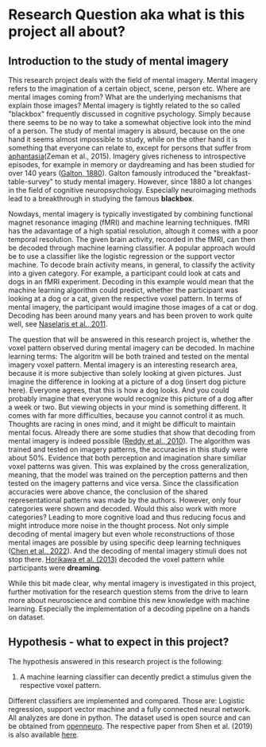 # Research Question aka what is this project all about?

## Introduction to the study of mental imagery
This research project deals with the field of mental imagery. Mental imagery refers to the imagination of a certain object, scene, person etc.
Where are mental images coming from? What are the underlying mechanisms that explain those images? Mental imagery is tightly related to the so called "blackbox" frequently discussed in cognitive psychology. Simply because there seems to be no way to take a somewhat objective look into the mind of a person. The study of mental imagery is absurd, because on the one hand it seems almost impossible to study, while on the other hand it is something that everyone can relate to, except for persons that suffer from [aphantasia](https://www.sciencedirect.com/science/article/pii/S0010945215001781?casa_token=Ad1leUlQgA8AAAAA:T5iGAVnFXdtLwX9kdoluttOZwwCVPHEGN0NrlxYOiyWtzOOVDQ3HHcK8_EnaYjgtv7oOMs_q5g)(Zeman et al., 2015). Imagery gives richeness to introspective episodes, for example in memory or daydreaming and has been studied for over 140 years ([Galton, 1880](https://academic.oup.com/mind/article-abstract/os-V/19/301/2848572?redirectedFrom=fulltext&login=false)). Galton famously introduced the "breakfast-table-survey" to study mental imagery. However, since 1880 a lot changes in the field of cognitive neuropsychology. Especially neuroimaging methods lead to a breakthrough in studying the famous **blackbox**.

Nowdays, mental imagery is typically investigated by combining functional magnet resonance imaging (fMRI) and machine learning techniques. fMRI has the adavantage of a high spatial resolution, altough it comes with a poor temporal resolution. The given brain activity, recorded in the fMRI, can then be decoded through machine learning classifier. A popular approach would be to use a classifier like the logistic regression or the support vector machine. To decode brain activity means, in general, to classify the activity into a given category. For example, a participant could look at cats and dogs in an fMRI experiment. Decoding in this example would mean that the machine learning algorithm could predict, whether the participant was looking at a dog or a cat, given the respective voxel pattern. In terms of mental imagery, the participant would imagine those images of a cat or dog. Decoding has been around many years and has been proven to work quite well, see [Naselaris et al., 2011](https://www.sciencedirect.com/science/article/pii/S1053811910010657?casa_token=1Uey6U2ByjwAAAAA:6qHcdw5hdNlKg6e-WymuGXcqPSg2zu648D_dCGAQNe5DEtIpaQp4h8DE-EdaCCbLw8DVA-uE9A).

The question that will be answered in this research project is, whether the voxel pattern observed during mental imagery can be decoded. In machine learning terms: The algoritm will be both trained and tested on the mental imagery voxel pattern. Mental imagery is an interesting research area, because it is more subjective than solely looking at given pictures. Just imagine the difference in looking at a picture of a dog (insert dog picture here). Everyone agrees, that this is how a dog looks. And you could probably imagine that everyone would recognize this picture of a dog after a week or two. But viewing objects in your mind is something different. It comes with far more difficulties, because you cannot control it as much. Thoughts are racing in ones mind, and it might be difficult to maintain mental focus. Already there are some studies that show that decoding from mental imagery is indeed possible ([Reddy et al., 2010](https://www.sciencedirect.com/science/article/pii/S1053811909012701?casa_token=lw6pq-cpWKwAAAAA:PAew2-UYG3rEqa4fU-dgZM3QuAq-JcgEE-_BLwpbfly0ewSrnT9nS7E05KAek0LKB8mOQxI0JQ)). The algorithm was trained and tested on imagery patterns, the accuracies in this study were about 50%. Evidence that both perception and imagination share similiar voxel patterns was given. This was explained by the cross generalization, meaning, that the model was trained on the perception patterns and then tested on the imagery patterns and vice versa. Since the classification accuracies were above chance, the conclusion of the shared representational patterns was made by the authors. However, only four categories were shown and decoded. Would this also work with more categories? Leading to more cognitive load and thus reducing focus and might introduce more noise in the thought process.
Not only simple decoding of mental imagery but even whole reconstructions of those mental images are possible by using specific deep learning techniques ([Chen et al., 2022](https://arxiv.org/pdf/2211.06956.pdf)).
And the decoding of mental imagery stimuli does not stop there. [Horikawa et al. (2013)](https://www.science.org/doi/full/10.1126/science.1234330?casa_token=x-N93ozNsmMAAAAA:mHZIE6_913NkownqRAYvkZYEw6b9OYljipJq0ZWUW1hgTnZHaUjS1unafPOJskeIde_BXFZGpaOvWg) decoded the voxel pattern while participants were **dreaming**.

While this bit made clear, why mental imagery is investigated in this project, further motivation for the research question stems from the drive to learn more about neuroscience and combine this new knowledge with machine learning. Especially the implementation of a decoding pipeline on a hands on dataset.

## Hypothesis - what to expect in this project?

The hypothesis answered in this research project is the following:
1. A machine learning classifier can decently predict a stimulus given the respective voxel pattern.

Different classifiers are implemented and compared. Those are: Logistic regression, support vector machine and a fully connected neural network. All analyzes are done in python.
The dataset used is open source and can be obtained from [openneuro](https://openneuro.org/datasets/ds001506/versions/1.3.1). The respective paper from Shen et al. (2019) is also available [here](https://journals.plos.org/ploscompbiol/article?id=10.1371/journal.pcbi.1006633).




